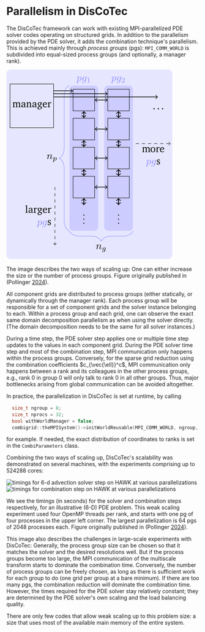 # Parallelism in DisCoTec

The DisCoTec framework can work with existing MPI-parallelized PDE solver codes
operating on structured grids.
In addition to the parallelism provided by the PDE solver, it adds the combination
technique's parallelism.
This is achieved mainly through *process groups* (pgs):
`MPI_COMM_WORLD` is subdivided into equal-sized process groups
(and optionally, a manager rank).

![schematic of MPI ranks in DisCoTec](../gfx/discotec-ranks.svg)

The image describes the two ways of scaling up:
One can either increase the size or the number of process groups.
Figure originally published in (Pollinger [2024](https://elib.uni-stuttgart.de/handle/11682/14229)).

All component grids are distributed to process groups (either statically, or
dynamically through the manager rank).
Each process group will be responsible for a set of component grids and the
solver instance belonging to each.
Within a process group and each grid, one can observe the exact same domain
decomposition parallelism as when using the solver directly.
(The domain decomposition needs to be the same for all solver instances.)

During a time step, the PDE solver step applies one or multiple time step updates
to the values in each component grid.
During the PDE solver time step and most of the combination step, MPI communication
only happens within the process groups.
Conversely, for the sparse grid reduction using the combination coefficients $c_{\vec{\ell}}^c$,
MPI communication only happens between a rank and its colleagues in the other
process groups, e.g., rank 0 in group 0 will only talk to rank 0 in all other groups.
Thus, major bottlenecks arising from global communication can be avoided altogether.

In practice, the parallelization in DisCoTec is set at runtime, by calling

```cpp
  size_t ngroup = 8;
  size_t nprocs = 32;
  bool withWorldManager = false;
  combigrid::theMPISystem()->initWorldReusable(MPI_COMM_WORLD, ngroup, nprocs, withWorldManager);
```

for example.
If needed, the exact distribution of coordinates to ranks is set in the
`CombiParameters` class.

Combining the two ways of scaling up, DisCoTec's scalability was demonstrated on
several machines, with the experiments comprising up to 524288 cores:

![timings for 6-d advection solver step on HAWK at various
parallelizations](../gfx/times-solver-on-hawk.svg)
![timings for combination step on
HAWK at various parallelizations](../gfx/times-combination-on-hawk.svg)

We see the timings (in seconds) for the solver and combination steps respectively,
for an illustrative (6-D) PDE problem.
This weak scaling experiment used four OpenMP threads per rank, and starts with
one pg of four processes in the upper left corner.
The largest parallelization is 64 pgs of 2048 processes each.
Figure originally published in (Pollinger [2024](https://elib.uni-stuttgart.de/handle/11682/14229)).

This image also describes the challenges in large-scale experiments with DisCoTec:
Generally, the process group size can be chosen so that it matches the solver
and the desired resolutions well.
But if the process groups become too large, the MPI communication of the multiscale
transform starts to dominate the combination time.
Conversely, the number of process groups can be freely chosen, as long as there
is sufficient work for each group to do (one grid per group at a bare minimum).
If there are too many pgs, the combination reduction will dominate the
combination time.
However, the times required for the PDE solver stay relatively constant;
they are determined by the PDE solver's own scaling and the load balancing quality.

There are only few codes that allow weak scaling up to this problem size:
a size that uses most of the available main memory of the entire system.

